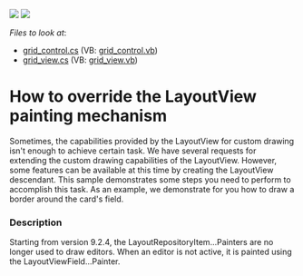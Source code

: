 <!-- default badges list -->
[![](https://img.shields.io/badge/Open_in_DevExpress_Support_Center-FF7200?style=flat-square&logo=DevExpress&logoColor=white)](https://supportcenter.devexpress.com/ticket/details/E992)
[![](https://img.shields.io/badge/📖_How_to_use_DevExpress_Examples-e9f6fc?style=flat-square)](https://docs.devexpress.com/GeneralInformation/403183)
<!-- default badges end -->
<!-- default file list -->
*Files to look at*:

* [grid_control.cs](./CS/Q139427/grid_control.cs) (VB: [grid_control.vb](./VB/Q139427/grid_control.vb))
* [grid_view.cs](./CS/Q139427/grid_view.cs) (VB: [grid_view.vb](./VB/Q139427/grid_view.vb))
<!-- default file list end -->
# How to override the LayoutView painting mechanism


<p>Sometimes, the capabilities provided by the LayoutView for custom drawing isn't enough to achieve certain task. We have several requests for extending the custom drawing capabilities of the LayoutView. However, some features can be available at this time by creating the LayoutView descendant. This sample demonstrates some steps you need to perform to accomplish this task. As an example, we demonstrate for you how to draw a border around the card's field.</p>


<h3>Description</h3>

<p>Starting from version 9.2.4, the LayoutRepositoryItem...Painters are no longer used to draw editors. When an editor is not active, it is painted using the LayoutViewField...Painter.</p>

<br/>



